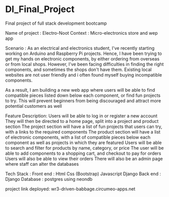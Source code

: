 # DI_Final_Project
Final project of full stack development bootcamp

Name of project : Electro-Noot
Context : Micro-electronics store and wep app

Scenario : As an electrical and electronics student, I've recently starting working on Arduino and Raspberry Pi projects. Hence, I have been trying to get my hands on electronic components, by either ordering from overseas or from local shops.
However, I've been facing difficulties in finding the right components, and sometimes the shops don't have them. Existing local websites are not user friendly and i often found myself buying incompatible components.

As a result, I am building a new web app where users will be able to find compatible pieces listed down below each component, or find fun projects to try. This will prevent beginners from being discouraged and attract more potential customers as well

Feature Description:
Users will be able to log in or register a new account
They will then be directed to a home page, split into a project and product section
The project section will have a list of fun projects that users can try, with a links to the required components
The product section will have a list of electronic components, with a list of compatible pieces below each component as well as projects in which they are featured
Users will be able to search and filter for products by name, category, or price
The user will be able to add components to a shopping cart, and checkout to pay for orders
Users will also be able to view their orders
There will also be an admin page where staff can alter the databases

Tech Stack : 
Front end : Html Css (Bootstrap) Javascript Django
Back end : Django
Database : postgres using neondb

project link deployed: wr3-driven-babbage.circumeo-apps.net